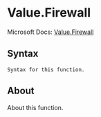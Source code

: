 # Value.Firewall

Microsoft Docs: [Value.Firewall](https://docs.microsoft.com/en-us/powerquery-m/value-firewall)

## Syntax

```
Syntax for this function.
```

## About

About this function.

